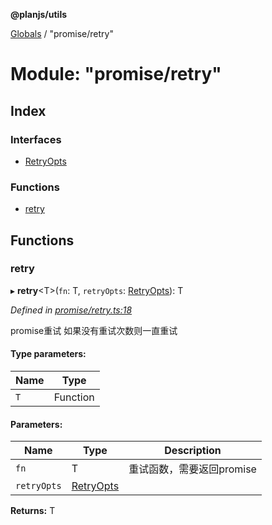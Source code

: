 **@planjs/utils**

[Globals](../README.md) / "promise/retry"

# Module: "promise/retry"

## Index

### Interfaces

* [RetryOpts](../interfaces/_promise_retry_.retryopts.md)

### Functions

* [retry](_promise_retry_.md#retry)

## Functions

### retry

▸ **retry**\<T>(`fn`: T, `retryOpts`: [RetryOpts](../interfaces/_promise_retry_.retryopts.md)): T

*Defined in [promise/retry.ts:18](https://github.com/planjs/utils/blob/73a4845/src/promise/retry.ts#L18)*

promise重试
如果没有重试次数则一直重试

#### Type parameters:

Name | Type |
------ | ------ |
`T` | Function |

#### Parameters:

Name | Type | Description |
------ | ------ | ------ |
`fn` | T | 重试函数，需要返回promise |
`retryOpts` | [RetryOpts](../interfaces/_promise_retry_.retryopts.md) |   |

**Returns:** T
